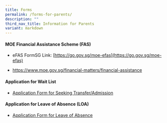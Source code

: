 ```yaml
---
title: Forms
permalink: /forms-for-parents/
description: ""
third_nav_title: Information for Parents
variant: markdown
---
```

#### MOE Financial Assistance Scheme (FAS)

* eFAS FormSG Link: <a target="\_blank" href="[https://go.gov.sg/moe-efas](https://go.gov.sg/moe-efas)">[https://go.gov.sg/moe-efas](https://go.gov.sg/moe-efas)</a>

* <a target="\_blank" href="https://www.moe.gov.sg/financial-matters/financial-assistance">https://www.moe.gov.sg/financial-matters/financial-assistance</a>


#### Application for Wait List

* [Application Form for Seeking Transfer/Admission](/files/Application_Form_for_Transfer_2025.pdf)

#### Application for Leave of Absence (LOA)

*   <a target="\_blank" href="https://form.gov.sg/60b9973c3c599c0011f052a6">Application Form for Leave of Absence</a>